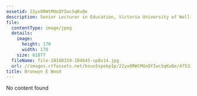 ```yaml
---
assetid: 22yx0RWtMUoQYIwcSqKuQe
description: Senior Lecturer in Education, Victoria University of Wellington
file:
  contentType: image/jpeg
  details:
    image:
      height: 170
      width: 170
    size: 61877
  fileName: file-20180319-104645-sp8v14.jpg
  url: //images.ctfassets.net/bsux5spekp1p/22yx0RWtMUoQYIwcSqKuQe/4f53315d9d6e196889e9e6c91a14b2c8/file-20180319-104645-sp8v14.jpg
title: Bronwyn E Wood
---
```

No content found